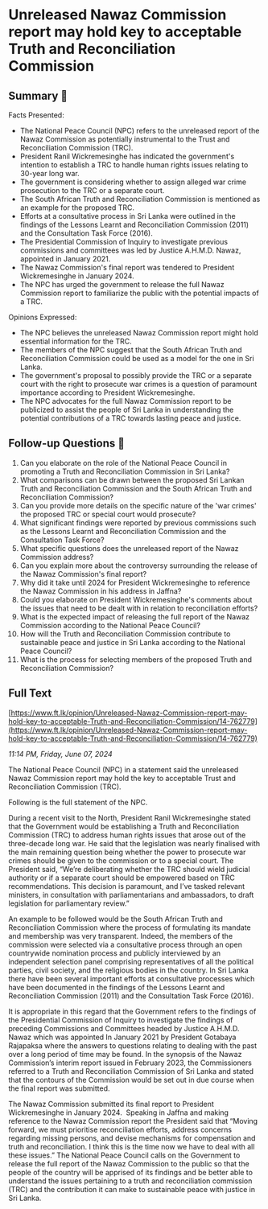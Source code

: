 # Unreleased Nawaz Commission report may hold key to acceptable Truth and Reconciliation Commission

## Summary 🤖

Facts Presented:
- The National Peace Council (NPC) refers to the unreleased report of the Nawaz Commission as potentially instrumental to the Trust and Reconciliation Commission (TRC).
- President Ranil Wickremesinghe has indicated the government's intention to establish a TRC to handle human rights issues relating to 30-year long war.
- The government is considering whether to assign alleged war crime prosecution to the TRC or a separate court.
- The South African Truth and Reconciliation Commission is mentioned as an example for the proposed TRC.
- Efforts at a consultative process in Sri Lanka were outlined in the findings of the Lessons Learnt and Reconciliation Commission (2011) and the Consultation Task Force (2016).
- The Presidential Commission of Inquiry to investigate previous commissions and committees was led by Justice A.H.M.D. Nawaz, appointed in January 2021.
- The Nawaz Commission's final report was tendered to President Wickremesinghe in January 2024.
- The NPC has urged the government to release the full Nawaz Commission report to familiarize the public with the potential impacts of a TRC.

Opinions Expressed:
- The NPC believes the unreleased Nawaz Commission report might hold essential information for the TRC.
- The members of the NPC suggest that the South African Truth and Reconciliation Commission could be used as a model for the one in Sri Lanka.
- The government's proposal to possibly provide the TRC or a separate court with the right to prosecute war crimes is a question of paramount importance according to President Wickremesinghe.
- The NPC advocates for the full Nawaz Commission report to be publicized to assist the people of Sri Lanka in understanding the potential contributions of a TRC towards lasting peace and justice.

## Follow-up Questions 🤖

1. Can you elaborate on the role of the National Peace Council in promoting a Truth and Reconciliation Commission in Sri Lanka?
2. What comparisons can be drawn between the proposed Sri Lankan Truth and Reconciliation Commission and the South African Truth and Reconciliation Commission?
3. Can you provide more details on the specific nature of the 'war crimes' the proposed TRC or special court would prosecute?
4. What significant findings were reported by previous commissions such as the Lessons Learnt and Reconciliation Commission and the Consultation Task Force?
5. What specific questions does the unreleased report of the Nawaz Commission address?
6. Can you explain more about the controversy surrounding the release of the Nawaz Commission's final report?
7. Why did it take until 2024 for President Wickremesinghe to reference the Nawaz Commission in his address in Jaffna?
8. Could you elaborate on President Wickremesinghe's comments about the issues that need to be dealt with in relation to reconciliation efforts?
9. What is the expected impact of releasing the full report of the Nawaz Commission according to the National Peace Council? 
10. How will the Truth and Reconciliation Commission contribute to sustainable peace and justice in Sri Lanka according to the National Peace Council? 
11. What is the process for selecting members of the proposed Truth and Reconciliation Commission?

## Full Text

[https://www.ft.lk/opinion/Unreleased-Nawaz-Commission-report-may-hold-key-to-acceptable-Truth-and-Reconciliation-Commission/14-762779](https://www.ft.lk/opinion/Unreleased-Nawaz-Commission-report-may-hold-key-to-acceptable-Truth-and-Reconciliation-Commission/14-762779)

*11:14 PM, Friday, June 07, 2024*

The National Peace Council (NPC) in a statement said the unreleased Nawaz Commission report may hold the key to acceptable Trust and Reconciliation Commission (TRC).

Following is the full statement of the NPC.

During a recent visit to the North, President Ranil Wickremesinghe stated that the Government would be establishing a Truth and Reconciliation Commission (TRC) to address human rights issues that arose out of the three-decade long war. He said that the legislation was nearly finalised with the main remaining question being whether the power to prosecute war crimes should be given to the commission or to a special court. The President said, “We’re deliberating whether the TRC should wield judicial authority or if a separate court should be empowered based on TRC recommendations. This decision is paramount, and I’ve tasked relevant ministers, in consultation with parliamentarians and ambassadors, to draft legislation for parliamentary review.”

An example to be followed would be the South African Truth and Reconciliation Commission where the process of formulating its mandate and membership was very transparent. Indeed, the members of the commission were selected via a consultative process through an open countrywide nomination process and publicly interviewed by an independent selection panel comprising representatives of all the political parties, civil society, and the religious bodies in the country. In Sri Lanka there have been several important efforts at consultative processes which have been documented in the findings of the Lessons Learnt and Reconciliation Commission (2011) and the Consultation Task Force (2016).

It is appropriate in this regard that the Government refers to the findings of the Presidential Commission of Inquiry to investigate the findings of preceding Commissions and Committees headed by Justice A.H.M.D. Nawaz which was appointed In January 2021 by President Gotabaya Rajapaksa where the answers to questions relating to dealing with the past over a long period of time may be found. In the synopsis of the Nawaz Commission’s interim report issued in February 2023, the Commissioners referred to a Truth and Reconciliation Commission of Sri Lanka and stated that the contours of the Commission would be set out in due course when the final report was submitted.

The Nawaz Commission submitted its final report to President Wickremesinghe in January 2024.  Speaking in Jaffna and making reference to the Nawaz Commission report the President said that “Moving forward, we must prioritise reconciliation efforts, address concerns regarding missing persons, and devise mechanisms for compensation and truth and reconciliation. I think this is the time now we have to deal with all these issues.” The National Peace Council calls on the Government to release the full report of the Nawaz Commission to the public so that the people of the country will be apprised of its findings and be better able to understand the issues pertaining to a truth and reconciliation commission (TRC) and the contribution it can make to sustainable peace with justice in Sri Lanka.

